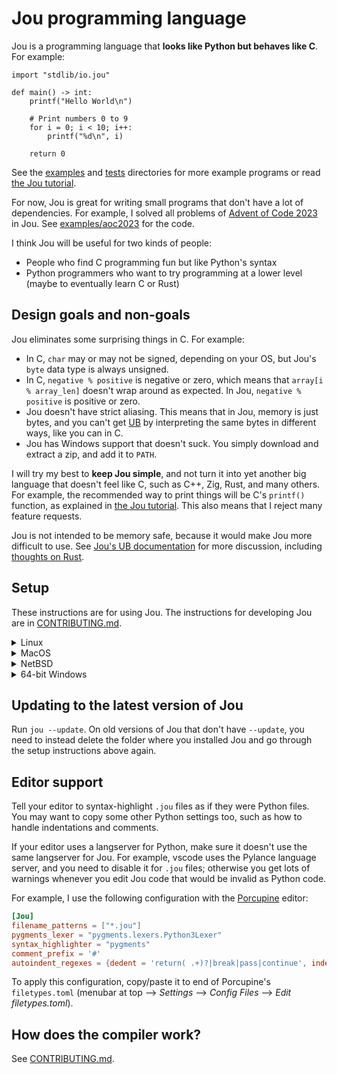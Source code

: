 # Jou programming language

Jou is a programming language that **looks like Python but behaves like C**.
For example:

```python3
import "stdlib/io.jou"

def main() -> int:
    printf("Hello World\n")

    # Print numbers 0 to 9
    for i = 0; i < 10; i++:
        printf("%d\n", i)

    return 0
```

See the [examples](./examples/) and [tests](./tests/) directories for more example programs
or read [the Jou tutorial](./doc/tutorial.md).

For now, Jou is great for writing small programs that don't have a lot of dependencies.
For example, I solved all problems of [Advent of Code 2023](https://adventofcode.com/2023/) in Jou.
See [examples/aoc2023](./examples/aoc2023/) for the code.

I think Jou will be useful for two kinds of people:
- People who find C programming fun but like Python's syntax
- Python programmers who want to try programming at a lower level (maybe to eventually learn C or Rust)


## Design goals and non-goals

Jou eliminates some surprising things in C. For example:
- In C, `char` may or may not be signed, depending on your OS,
    but Jou's `byte` data type is always unsigned.
- In C, `negative % positive` is negative or zero,
    which means that `array[i % array_len]` doesn't wrap around as expected.
    In Jou, `negative % positive` is positive or zero.
- Jou doesn't have strict aliasing.
    This means that in Jou, memory is just bytes,
    and you can't get [UB](doc/ub.md) by interpreting the same bytes in different ways,
    like you can in C.
- Jou has Windows support that doesn't suck.
    You simply download and extract a zip, and add it to `PATH`.

I will try my best to **keep Jou simple**,
and not turn it into yet another big language that doesn't feel like C,
such as C++, Zig, Rust, and many others.
For example, the recommended way to print things will be C's `printf()` function,
as explained in [the Jou tutorial](./doc/tutorial.md#cs-standard-library-libc).
This also means that I reject many feature requests.

Jou is not intended to be memory safe, because it would make Jou more difficult to use.
See [Jou's UB documentation](./doc/ub.md) for more discussion,
including [thoughts on Rust](./doc/ub.md#rusts-approach-to-ub).


## Setup

These instructions are for using Jou.
The instructions for developing Jou are in [CONTRIBUTING.md](CONTRIBUTING.md).

<details> <summary>Linux</summary>

1. Install the dependencies:
    ```
    $ sudo apt install git llvm-14-dev clang-14 make
    ```
    Let me know if you use a distro that doesn't have `apt`,
    and you need help with this step.
2. Download and compile Jou.
    ```
    $ git clone https://github.com/Akuli/jou
    $ cd jou
    $ make
    ```
3. Run the hello world program to make sure that Jou works:
    ```
    $ ./jou examples/hello.jou
    Hello World
    ```
    You can now run other Jou programs in the same way.
4. (Optional) If you want to run Jou programs with simply `jou filename`
    instead of something like `./jou filename` or `/full/path/to/jou filename`,
    you can add the `jou` directory to your PATH.
    To do so, edit `~/.bashrc` (or whatever other file you have instead, e.g. `~/.zshrc`):
    ```
    $ nano ~/.bashrc
    ```
    Add the following line to the end:
    ```
    export PATH="$PATH:/home/yourname/jou/"
    ```
    Replace `/home/yourname/jou/` with the path to the folder (not the executable file) where you downloaded Jou.
    Note that the `~` character does not work here,
    so you need to use a full path (or `$HOME`) instead.

These LLVM/clang versions are supported:
- LLVM 11 with clang 11
- LLVM 13 with clang 13
- LLVM 14 with clang 14

By default, the `make` command picks the latest available version.
You can also specify the version manually by setting the `LLVM_CONFIG` variable:

```
$ sudo apt install llvm-11-dev clang-11
$ make clean    # Delete files that were compiled with previous LLVM version
$ LLVM_CONFIG=llvm-config-11 make
```

</details>

<details> <summary>MacOS</summary>

MacOS support is new. Please create an issue if something doesn't work.

1. Install Git, make and LLVM 13.
    If you do software development on MacOS, you probably already have Git and make,
    because they come with Xcode Command Line Tools.
    You can use [brew](https://brew.sh/) to install LLVM 13:
    ```
    $ brew install llvm@13
    ```
2. Download and compile Jou.
    ```
    $ git clone https://github.com/Akuli/jou
    $ cd jou
    $ make
    ```
3. Run the hello world program to make sure that Jou works:
    ```
    $ ./jou examples/hello.jou
    Hello World
    ```
    You can now run other Jou programs in the same way.
4. (Optional) If you want to run Jou programs with simply `jou filename`
    instead of something like `./jou filename` or `/full/path/to/jou filename`,
    you can add the `jou` directory to your PATH.
    To do so, edit `~/.bashrc` (or whatever other file you have instead, e.g. `~/.zshrc`):
    ```
    $ nano ~/.bashrc
    ```
    Add the following line to the end:
    ```
    export PATH="$PATH:/Users/yourname/jou/"
    ```
    Replace `/Users/yourname/jou/` with the path to the folder (not the executable file) where you downloaded Jou.
    Note that the `~` character does not work here,
    so you need to use a full path (or `$HOME`) instead.

</details>

<details> <summary>NetBSD</summary>
Support for NetBSD is still experimental. Please report bugs and
shortcomings.

1. Install the dependencies:
    ```
    # pkgin install bash clang git gmake libLLVM
    ```
    Optionally `diffutils` can be installed for coloured diff outputs.
2. Download and compile Jou.
    ```
    $ git clone https://github.com/Akuli/jou
    $ cd jou
    $ gmake
    ```
3. Run the hello world program to make sure that Jou works:
    ```
    $ ./jou examples/hello.jou
    Hello World
    ```
    You can now run other Jou programs in the same way.
4. (Optional) If you want to run Jou programs with simply `jou
    filename` instead of something like `./jou filename` or
    `/full/path/to/jou filename`, you can add the `jou` directory to
    your PATH.  Refer to the manual page of your login shell for exact
    syntax.

NB: Using Clang and LLVM libraries built as a part of the base system
is not currently supported.

</details>

<details> <summary>64-bit Windows</summary>

1. Go to releases on GitHub. It's in the sidebar at right.
2. Choose a release (latest is probably good) and download a `.zip` file whose name starts with `jou_windows_64bit_`.
3. Extract the zip file somewhere on your computer.
4. You should now have a folder that contains `jou.exe`, lots of `.dll` files, and subfolders named `stdlib` and `mingw64`.
    Add this folder to `PATH`.
    If you don't know how to add a folder to `PATH`,
    you can e.g. search "windows add to path" on youtube.
5. Write Jou code into a file and run `jou filename.jou` on a command prompt.
    Try [the hello world program](examples/hello.jou), for example.

</details>


## Updating to the latest version of Jou

Run `jou --update`.
On old versions of Jou that don't have `--update`,
you need to instead delete the folder where you installed Jou
and go through the setup instructions above again.


## Editor support

Tell your editor to syntax-highlight `.jou` files as if they were Python files.
You may want to copy some other Python settings too,
such as how to handle indentations and comments.

If your editor uses a langserver for Python,
make sure it doesn't use the same langserver for Jou.
For example, vscode uses the Pylance language server,
and you need to disable it for `.jou` files;
otherwise you get lots of warnings whenever you edit
Jou code that would be invalid as Python code.

For example, I use the following configuration with the
[Porcupine](https://github.com/Akuli/porcupine) editor:

```toml
[Jou]
filename_patterns = ["*.jou"]
pygments_lexer = "pygments.lexers.Python3Lexer"
syntax_highlighter = "pygments"
comment_prefix = '#'
autoindent_regexes = {dedent = 'return( .+)?|break|pass|continue', indent = '.*:'}
```

To apply this configuration, copy/paste it to end of Porcupine's `filetypes.toml`
(menubar at top --> *Settings* --> *Config Files* --> *Edit filetypes.toml*).


## How does the compiler work?

See [CONTRIBUTING.md](CONTRIBUTING.md).
